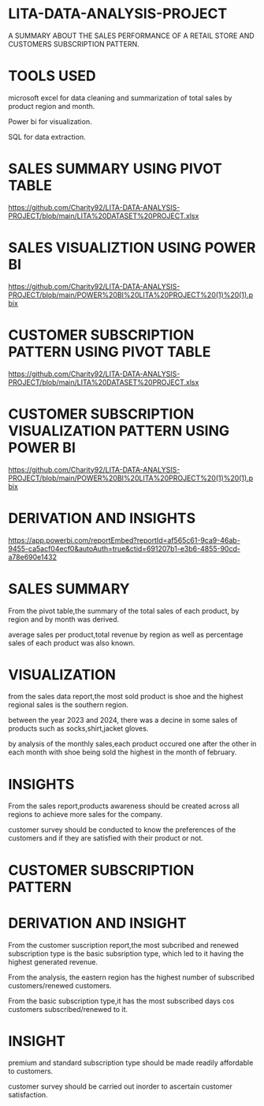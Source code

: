 # LITA-DATA-ANALYSIS-PROJECT
 A SUMMARY ABOUT THE SALES PERFORMANCE OF A RETAIL STORE AND CUSTOMERS SUBSCRIPTION PATTERN.
# TOOLS USED
microsoft excel for data cleaning and summarization of total sales by product region and month.

Power bi for visualization.

SQL for data extraction.

# SALES SUMMARY USING PIVOT TABLE
https://github.com/Charity92/LITA-DATA-ANALYSIS-PROJECT/blob/main/LITA%20DATASET%20PROJECT.xlsx
# SALES VISUALIZTION USING POWER BI
https://github.com/Charity92/LITA-DATA-ANALYSIS-PROJECT/blob/main/POWER%20BI%20LITA%20PROJECT%20(1)%20(1).pbix
# CUSTOMER SUBSCRIPTION PATTERN USING PIVOT TABLE
https://github.com/Charity92/LITA-DATA-ANALYSIS-PROJECT/blob/main/LITA%20DATASET%20PROJECT.xlsx
# CUSTOMER SUBSCRIPTION VISUALIZATION PATTERN USING POWER BI
https://github.com/Charity92/LITA-DATA-ANALYSIS-PROJECT/blob/main/POWER%20BI%20LITA%20PROJECT%20(1)%20(1).pbix
# DERIVATION AND INSIGHTS
https://app.powerbi.com/reportEmbed?reportId=af565c61-9ca9-46ab-9455-ca5acf04ecf0&autoAuth=true&ctid=691207b1-e3b6-4855-90cd-a78e690e1432

# SALES SUMMARY

From the pivot table,the summary of the total sales of each product, by region and by month was derived.

average sales per product,total revenue by region as well as percentage sales of each product was also known.

# VISUALIZATION

from the sales data report,the most sold product is shoe and the highest regional sales is the southern region.

between the year 2023 and 2024, there was a decine in some sales of products such as socks,shirt,jacket gloves.

by analysis of the monthly sales,each product occured one after the other in each month with shoe being sold the highest in the month of february.

# INSIGHTS

From the sales report,products awareness should be created across all regions to achieve more sales for the company.

customer survey should be conducted to know the preferences of the customers and if they are satisfied with their product or not.

# CUSTOMER SUBSCRIPTION PATTERN

# DERIVATION AND INSIGHT

From the customer suscription report,the most subcribed and renewed subscription type is the basic subsription type,
which led to it having the highest generated revenue.

From the analysis, the eastern region has the highest number of subscribed customers/renewed customers.

From the basic subscription type,it has the most subscribed days cos customers subscribed/renewed to it.

# INSIGHT

premium and standard  subscription type should be made readily affordable to customers.

customer survey should be carried out inorder  to ascertain customer satisfaction.

 










